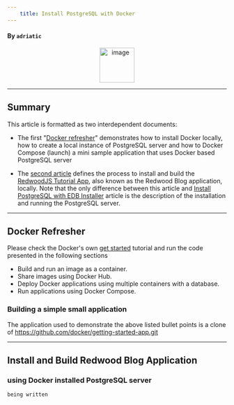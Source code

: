 ```yaml
---
    title: Install PostgreSQL with Docker
---
```


#### By `adriatic`

<p align="center">
<img width="80" alt="image" src="https://github.com/adriatic/screenshots/assets/2712405/79af438d-ea2f-4d04-852d-4cd8d2d9ad9b"/>
<br/>
</p>

___
## Summary

This article is formatted as two interdependent documents:
- The first "[Docker refresher](https://rw-community.org/how%20to/install-postgresql%20with%20docker/#docker-refresher)" demonstrates how to install Docker locally, how to create a local instance of PostgreSQL server and how to Docker Compose (launch) a mini sample application that uses Docker based PostgreSQL server

- The [second article](https://rw-community.org/how%20to/install-postgresql%20with%20docker/#install-and-build-redwood-blog-application) defines the process to install and build the [RedwoodJS Tutorial App](https://github.com/redwoodjs/redwood-tutorial), also known as the Redwood Blog application, locally. Note that the only difference between this article and [Install PostgreSQL with EDB Installer](https://rw-community.org/how%20to/Install%20PostgreSQL) article is the description of the installation and running the PostgreSQL server.

---

## Docker Refresher

Please check the Docker's own [get started](https://docs.docker.com/get-started/) tutorial and run the code presented in the following sections

- Build and run an image as a container.
- Share images using Docker Hub.
- Deploy Docker applications using multiple containers with a database.
- Run applications using Docker Compose.

### Building a simple small application

The application used to demonstrate the above listed bullet points is a clone of https://github.com/docker/getting-started-app.git

---

## Install and Build Redwood Blog Application
### using Docker installed PostgreSQL server


`being written`

